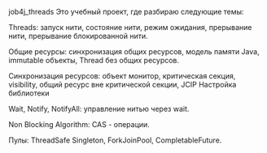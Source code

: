job4j_threads
Это учебный проект, где разбираю следующие темы:

Threads: запуск нити, состояние нити, режим ожидания, прерывание нити, прерывание блокированной нити.

Общие ресурсы: синхронизация общих ресурсов, модель памяти Java, immutable объекты, Thread без общих ресурсов.

Синхронизация ресурсов: объект монитор, критическая секция, visibility, общий ресурс вне критической секции, JCIP Настройка библиотеки

Wait, Notify, NotifyAll: управление нитью через wait.

Non Blocking Algorithm: CAS - операции.

Пулы: ThreadSafe Singleton, ForkJoinPool, CompletableFuture.



